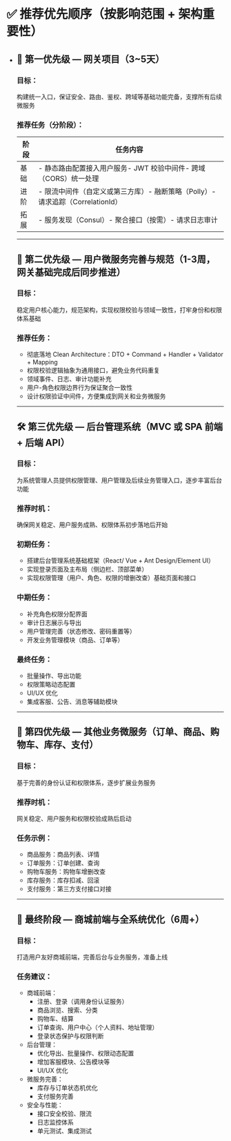 # ✅ 推荐优先顺序（按影响范围 + 架构重要性）

- ## 🚦 第一优先级 — 网关项目（3~5天）

  ### 目标：

  构建统一入口，保证安全、路由、鉴权、跨域等基础功能完备，支撑所有后续微服务

  ### 推荐任务（分阶段）：

  | 阶段 | 任务内容                                                     |
  | ---- | ------------------------------------------------------------ |
  | 基础 | - 静态路由配置接入用户服务- JWT 校验中间件- 跨域（CORS）统一处理 |
  | 进阶 | - 限流中间件（自定义或第三方库）- 融断策略（Polly）- 请求追踪（CorrelationId） |
  | 拓展 | - 服务发现（Consul）- 聚合接口（按需）- 请求日志审计         |

  ------

  ## 🧱 第二优先级 — 用户微服务完善与规范（1-3周，网关基础完成后同步推进）

  ### 目标：

  稳定用户核心能力，规范架构，实现权限校验与领域一致性，打牢身份和权限体系基础

  ### 推荐任务：

  - 彻底落地 Clean Architecture：DTO + Command + Handler + Validator + Mapping
  - 权限校验逻辑抽象为通用接口，避免业务代码重复
  - 领域事件、日志、审计功能补充
  - 用户-角色权限边界行为保证聚合一致性
  - 设计权限验证中间件，方便集成到网关和业务微服务

  ------

  ## 🛠️ 第三优先级 — 后台管理系统（MVC 或 SPA 前端 + 后端 API）

  ### 目标：

  为系统管理人员提供权限管理、用户管理及后续业务管理入口，逐步丰富后台功能

  ### 推荐时机：

  确保网关稳定、用户服务成熟、权限体系初步落地后开始

  ### 初期任务：

  - 搭建后台管理系统基础框架（React/ Vue + Ant Design/Element UI）
  - 实现登录页面及主布局（侧边栏、顶部菜单）
  - 实现权限管理（用户、角色、权限的增删改查）基础页面和接口

  ### 中期任务：

  - 补充角色权限分配界面
  - 审计日志展示与导出
  - 用户管理完善（状态修改、密码重置等）
  - 开发业务管理模块（商品、订单等）

  ### 最终任务：

  - 批量操作、导出功能
  - 权限策略动态配置
  - UI/UX 优化
  - 集成客服、公告、消息等辅助模块

  ------

  ## 🧩 第四优先级 — 其他业务微服务（订单、商品、购物车、库存、支付）

  ### 目标：

  基于完善的身份认证和权限体系，逐步扩展业务服务

  ### 推荐时机：

  网关稳定、用户服务和权限校验成熟后启动

  ### 任务示例：

  - 商品服务：商品列表、详情
  - 订单服务：订单创建、查询
  - 购物车服务：购物车增删改查
  - 库存服务：库存扣减、回滚
  - 支付服务：第三方支付接口对接

  ------

  ## 🏁 最终阶段 — 商城前端与全系统优化（6周+）

  ### 目标：

  打造用户友好商城前端，完善后台与业务服务，准备上线

  ### 任务建议：

  - 商城前端：
    - 注册、登录（调用身份认证服务）
    - 商品浏览、搜索、分类
    - 购物车、结算
    - 订单查询、用户中心（个人资料、地址管理）
    - 登录状态保护与权限判断
  - 后台管理：
    - 优化导出、批量操作、权限动态配置
    - 增加客服模块、公告模块等
    - UI/UX 优化
  - 微服务完善：
    - 库存与订单状态机优化
    - 支付服务完善
  - 安全与性能：
    - 接口安全校验、限流
    - 日志监控体系
    - 单元测试、集成测试